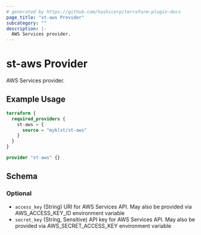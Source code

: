 ```yaml
---
# generated by https://github.com/hashicorp/terraform-plugin-docs
page_title: "st-aws Provider"
subcategory: ""
description: |-
  AWS Services provider.
---
```


# st-aws Provider

AWS Services provider.

## Example Usage

```terraform
terraform {
  required_providers {
    st-aws = {
      source = "myklst/st-aws"
    }
  }
}

provider "st-aws" {}
```

<!-- schema generated by tfplugindocs -->
## Schema

### Optional

- `access_key` (String) URI for AWS Services API. May also be provided via AWS_ACCESS_KEY_ID environment variable
- `secret_key` (String, Sensitive) API key for AWS Services API. May also be provided via AWS_SECRET_ACCESS_KEY environment variable



